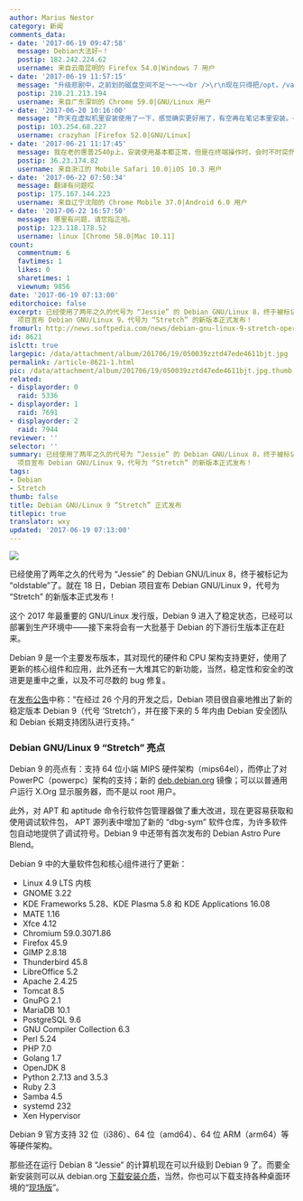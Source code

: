 ```yaml
---
author: Marius Nestor
category: 新闻
comments_data:
- date: '2017-06-19 09:47:58'
  message: Debian大法好~！
  postip: 182.242.224.62
  username: 来自云南昆明的 Firefox 54.0|Windows 7 用户
- date: '2017-06-19 11:57:15'
  message: "升级悲剧中，之前划的磁盘空间不足～～～<br />\r\n现在只得把/opt，/var/cache等目录挪走，再链接过去。"
  postip: 210.21.213.194
  username: 来自广东深圳的 Chrome 59.0|GNU/Linux 用户
- date: '2017-06-20 10:16:00'
  message: "昨天在虚拟机里安装使用了一下，感觉确实更好用了，有空再在笔记本里安装。<br />\r\nDebian 大法好。"
  postip: 103.254.68.227
  username: crazyhan [Firefox 52.0|GNU/Linux]
- date: '2017-06-21 11:17:45'
  message: 我在老的惠普2540p上，安装使用基本都正常，但是在终端操作时，会时不时突然黑屏关机，重装后还是如此，不晓得咋弄了
  postip: 36.23.174.82
  username: 来自浙江的 Mobile Safari 10.0|iOS 10.3 用户
- date: '2017-06-22 07:50:34'
  message: 翻译有问题哎
  postip: 175.167.144.223
  username: 来自辽宁沈阳的 Chrome Mobile 37.0|Android 6.0 用户
- date: '2017-06-22 16:57:50'
  message: 哪里有问题，请您指正哈。
  postip: 123.118.178.52
  username: linux [Chrome 58.0|Mac 10.11]
count:
  commentnum: 6
  favtimes: 1
  likes: 0
  sharetimes: 1
  viewnum: 9856
date: '2017-06-19 07:13:00'
editorchoice: false
excerpt: 已经使用了两年之久的代号为 “Jessie” 的 Debian GNU/Linux 8，终于被标记为 “oldstable”了。就在 18 日，Debian
  项目宣布 Debian GNU/Linux 9，代号为 “Stretch” 的新版本正式发布！
fromurl: http://news.softpedia.com/news/debian-gnu-linux-9-stretch-operating-system-officially-released-download-now-516521.shtml
id: 8621
islctt: true
largepic: /data/attachment/album/201706/19/050039zztd47ede4611bjt.jpg
permalink: /article-8621-1.html
pic: /data/attachment/album/201706/19/050039zztd47ede4611bjt.jpg.thumb.jpg
related:
- displayorder: 0
  raid: 5336
- displayorder: 1
  raid: 7691
- displayorder: 2
  raid: 7944
reviewer: ''
selector: ''
summary: 已经使用了两年之久的代号为 “Jessie” 的 Debian GNU/Linux 8，终于被标记为 “oldstable”了。就在 18 日，Debian
  项目宣布 Debian GNU/Linux 9，代号为 “Stretch” 的新版本正式发布！
tags:
- Debian
- Stretch
thumb: false
title: Debian GNU/Linux 9 “Stretch” 正式发布
titlepic: true
translator: wxy
updated: '2017-06-19 07:13:00'
---
```


![](/data/attachment/album/201706/19/050039zztd47ede4611bjt.jpg)


已经使用了两年之久的代号为 “Jessie” 的 Debian GNU/Linux 8，终于被标记为 “oldstable”了。就在 18 日，Debian 项目宣布 Debian GNU/Linux 9，代号为 “Stretch” 的新版本正式发布！


这个 2017 年最重要的 GNU/Linux 发行版，Debian 9 进入了稳定状态，已经可以部署到生产环境中——接下来将会有一大批基于 Debian 的下游衍生版本正在赶来。


Debian 9 是一个主要发布版本，其对现代的硬件和 CPU 架构支持更好，使用了更新的核心组件和应用，此外还有一大堆其它的新功能，当然，稳定性和安全的改进更是重中之重，以及不可尽数的 bug 修复。


在[发布公告](https://www.debian.org/News/2017/20170617)中称：“在经过 26 个月的开发之后，Debian 项目很自豪地推出了新的稳定版本 Debian 9（代号 ‘Stretch’），并在接下来的 5 年内由 Debian 安全团队和 Debian 长期支持团队进行支持。”


### Debian GNU/Linux 9 “Stretch” 亮点


Debian 9 的亮点有：支持 64 位小端 MIPS 硬件架构（mips64el），而停止了对 PowerPC（powerpc）架构的支持；新的 [deb.debian.org](http://deb.debian.org/) 镜像；可以以普通用户运行 X.Org 显示服务器，而不是以 root 用户。


此外，对 APT 和 aptitude 命令行软件包管理器做了重大改进，现在更容易获取和使用调试软件包， APT 源列表中增加了新的 “dbg-sym” 软件仓库，为许多软件包自动地提供了调试符号。Debian 9 中还带有首次发布的 Debian Astro Pure Blend。


Debian 9 中的大量软件包和核心组件进行了更新：


* Linux 4.9 LTS 内核
* GNOME 3.22
* KDE Frameworks 5.28、KDE Plasma 5.8 和 KDE Applications 16.08
* MATE 1.16
* Xfce 4.12
* Chromium 59.0.3071.86
* Firefox 45.9
* GIMP 2.8.18
* Thunderbird 45.8
* LibreOffice 5.2
* Apache 2.4.25
* Tomcat 8.5
* GnuPG 2.1
* MariaDB 10.1
* PostgreSQL 9.6
* GNU Compiler Collection 6.3
* Perl 5.24
* PHP 7.0
* Golang 1.7
* OpenJDK 8
* Python 2.7.13 and 3.5.3
* Ruby 2.3
* Samba 4.5
* systemd 232
* Xen Hypervisor


Debian 9 官方支持 32 位（i386）、64 位（amd64）、64 位 ARM（arm64）等等硬件架构。


那些还在运行 Debian 8 “Jessie” 的计算机现在可以升级到 Debian 9 了。而要全新安装则可以从 debian.org [下载安装介质](https://www.debian.org/distrib/netinst.en.html)，当然，你也可以下载支持各种桌面环境的“[现场版](https://www.debian.org/CD/live/)”。